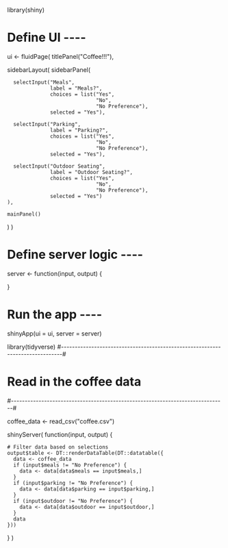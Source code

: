 library(shiny)

# Define UI ----
ui <- fluidPage(
  titlePanel("Coffee!!!"),
  
  sidebarLayout(
    sidebarPanel(
      
      selectInput("Meals",
                  label = "Meals?",
                  choices = list("Yes", 
                                 "No",
                                 "No Preference"),
                  selected = "Yes"),
      
      selectInput("Parking", 
                  label = "Parking?",
                  choices = list("Yes", 
                                 "No",
                                 "No Preference"),
                  selected = "Yes"),
      
      selectInput("Outdoor Seating",
                  label = "Outdoor Seating?",
                  choices = list("Yes", 
                                 "No",
                                 "No Preference"),
                  selected = "Yes")
    ), 
    
    mainPanel()
  )
)

# Define server logic ----
server <- function(input, output) {
  
}

# Run the app ----
shinyApp(ui = ui, server = server)


library(tidyverse)
#------------------------------------------------------------------------------#
# Read in the coffee data
#------------------------------------------------------------------------------#

coffee_data <- read_csv("coffee.csv")

shinyServer(
  function(input, output) {
    
    # Filter data based on selections
    output$table <- DT::renderDataTable(DT::datatable({
      data <- coffee_data
      if (input$meals != "No Preference") {
        data <- data[data$meals == input$meals,]
      }
      if (input$parking != "No Preference") {
        data <- data[data$parking == input$parking,]
      }
      if (input$outdoor != "No Preference") {
        data <- data[data$outdoor == input$outdoor,]
      }
      data
    }))
    
  }
)
